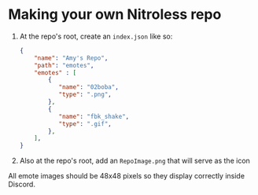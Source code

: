 # Making your own Nitroless repo

 1. At the repo's root, create an `index.json` like so: 
    ```json
    {
        "name": "Amy's Repo", 
        "path": "emotes", 
        "emotes" : [
            {
               "name": "02boba",
               "type": ".png",
            },
            {
               "name": "fbk_shake",
               "type": ".gif",
            },
        ],
    }
    ```
2. Also at the repo's root, add an `RepoImage.png` that will serve as the icon

All emote images should be 48x48 pixels so they display correctly inside Discord.
